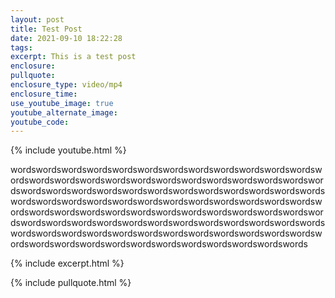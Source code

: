 ```yaml
---
layout: post
title: Test Post
date: 2021-09-10 18:22:28
tags:
excerpt: This is a test post
enclosure:
pullquote:
enclosure_type: video/mp4
enclosure_time:
use_youtube_image: true
youtube_alternate_image:
youtube_code:
---
```

{% include youtube.html %}

wordswordswordswordswordswordswordswordswordswordswordswordswordswordswordswordswordswordswordswordswordswordswordswordswordswordswordswordswordswordswordswordswordswordswordswordswordswordswordswordswordswordswordswordswordswordswordswordswordswordswordswordswordswordswordswordswordswordswordswordswordswordswordswordswordswordswordswordswordswordswordswordswordswordswordswordswordswordswordswordswordswordswordswordswordswordswordswordswordswordswordswordswordswordswordswordswordswords

{% include excerpt.html %}

{% include pullquote.html %}

